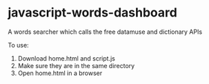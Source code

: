 # javascript-words-dashboard
A words searcher which calls the free datamuse and dictionary APIs

To use:
1. Download home.html and script.js
2. Make sure they are in the same directory
3. Open home.html in a browser

